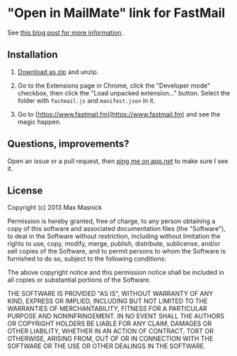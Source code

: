 "Open in MailMate" link for FastMail
====================================

See [this blog post for more information](http://protips.maxmasnick.com/mailmate-add-open-in-mailmate-link-to-fastmails-web-interface).

Installation
------------

1.  [Download as zip](https://github.com/masnick/fastmail-mailmate/zipball/master) and
    unzip.

2.  Go to the Extensions page in Chrome, click the "Developer mode" checkbox,
    then click the "Load unpacked extension..." button. Select the folder
    with `fastmail.js` and `manifest.json` in it.

3.  Go to [https://www.fastmail.fm](https://www.fastmail.fm) and see the magic happen.


Questions, improvements?
------------------------

Open an issue or a pull request, then [ping me on app.net](https://alpha.app.net/masnick)
to make sure I see it.

License
-------

Copyright (c) 2013 Max Masnick

Permission is hereby granted, free of charge, to any person obtaining a copy of this software and associated documentation files (the "Software"), to deal in the Software without restriction, including without limitation the rights to use, copy, modify, merge, publish, distribute, sublicense, and/or sell copies of the Software, and to permit persons to whom the Software is furnished to do so, subject to the following conditions:

The above copyright notice and this permission notice shall be included in all copies or substantial portions of the Software.

THE SOFTWARE IS PROVIDED "AS IS", WITHOUT WARRANTY OF ANY KIND, EXPRESS OR IMPLIED, INCLUDING BUT NOT LIMITED TO THE WARRANTIES OF MERCHANTABILITY, FITNESS FOR A PARTICULAR PURPOSE AND NONINFRINGEMENT. IN NO EVENT SHALL THE AUTHORS OR COPYRIGHT HOLDERS BE LIABLE FOR ANY CLAIM, DAMAGES OR OTHER LIABILITY, WHETHER IN AN ACTION OF CONTRACT, TORT OR OTHERWISE, ARISING FROM, OUT OF OR IN CONNECTION WITH THE SOFTWARE OR THE USE OR OTHER DEALINGS IN THE SOFTWARE.
